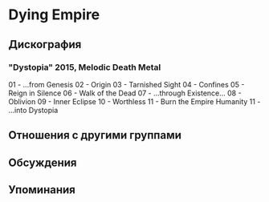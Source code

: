 # Dying Empire



## Дискография

### "Dystopia" 2015, Melodic Death Metal

01 - ...from Genesis
02 - Origin
03 - Tarnished Sight
04 - Confines
05 - Reign in Silence
06 - Walk of the Dead
07 - ...through Existence...
08 - Oblivion
09 - Inner Eclipse
10 - Worthless
11 - Burn the Empire Humanity
11 - ...into Dystopia


## Отношения с другими группами


## Обсуждения


## Упоминания

